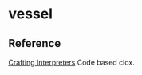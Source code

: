 # vessel

## Reference

[Crafting Interpreters](git@github.com:munificent/craftinginterpreters.git)
 Code based clox.
